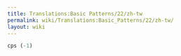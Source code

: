 ```yaml
---
title: Translations:Basic Patterns/22/zh-tw
permalink: wiki/Translations:Basic_Patterns/22/zh-tw/
layout: wiki
---
```


``` Haskell
cps (-1)
```

